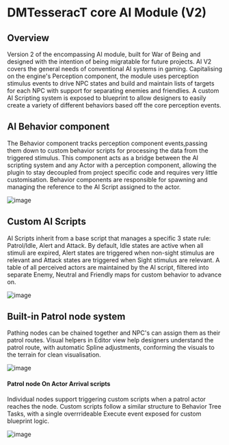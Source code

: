 # DMTesseracT core AI Module (V2) 

## Overview 
Version 2 of the encompassing AI module, built for War of Being and designed with the intention of being migratable for future projects. AI V2 covers the general needs of conventional AI systems in gaming. Capitalising on the engine's Perception component, the module uses perception stimulus events to drive NPC states and build and maintain lists of targets for each NPC with support for separating enemies and friendlies. A custom AI Scripting system is exposed to blueprint to allow designers to easily create a variety of different behaviors based off the core perception events. 


## AI Behavior component
The Behavior component tracks perception component events,passing them down to custom behavior scripts for processing the data from the triggered stimulus. This component acts as a bridge between the AI scripting system and any Actor with a perception component, allowing the plugin to stay decoupled from project specific code and requires very little customisation. Behavior components are responsible for spawning and managing the reference to the AI Script assigned to the actor.

![image](https://github.com/user-attachments/assets/f9b595ca-c6fd-4f2a-8569-5e3821177aee)

## Custom AI Scripts
AI Scripts inherit from a base script that manages a specific 3 state rule: Patrol/Idle, Alert and Attack. By default, Idle states are active when all stimuli are expired, Alert states are triggered when non-sight stimulus are relevant and Attack states are triggered when Sight stimulus are relevant.  A table of all perceived actors are maintained by the AI script, filtered into separate Enemy, Neutral and Friendly maps for custom behavior to advance on. 

![image](https://github.com/user-attachments/assets/a7e979b4-e893-40d1-a82b-443b08f79ba6)


## Built-in Patrol node system
Pathing nodes can be chained together and NPC's can assign them as their patrol routes. Visual helpers in Editor view help designers understand the patrol route, with automatic Spline adjustments, conforming the visuals to the terrain for clean visualisation.

![image](https://github.com/user-attachments/assets/104e927b-c73b-41b6-ad4f-094476c002fc)

#### Patrol node On Actor Arrival scripts 
Individual nodes support triggering custom scripts when a patrol actor reaches the node. Custom scripts follow a similar structure to Behavior Tree Tasks, with a single overrrideable Execute event exposed for custom blueprint logic.

![image](https://github.com/user-attachments/assets/f4efb1d4-2e0e-4fb9-9bb1-ab91c1ddde1c)



